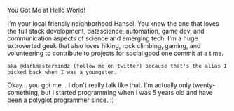 You Got Me at Hello World! 

I'm your local friendly neighborhood Hansel. You know the one that loves the full stack development, datascience, automation, game dev, and communication aspects of science and emerging tech. I'm a huge extroverted geek that also loves hiking, rock climbing, gaming, and volunteering to contribute to projects for social good one commit at a time.

`aka @darkmastermindz (follow me on twitter) because that's the alias I picked back when I was a youngster.`

Okay... you got me... I don't really talk like that. I'm actually only twenty-something, but I started programming when I was 5 years old and have been a polyglot programmer since. :)
